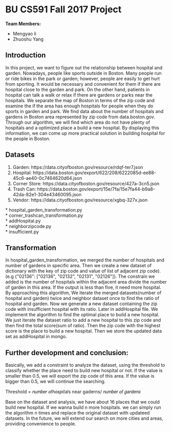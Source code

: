# BU CS591 Fall 2017 Project

**Team Members:**
+ Mengyao li
+ Zhuoshu Yang

## Introduction
In this project, we want to figure out the relationship between hospital and garden. Nowadays, people like sports outside in Boston. Many people run or ride bikes in the park or garden; however, people are easily to get hurt from sporting. It would be necessary and convenient for them if there are hospital close to the garden and park. On the other hand, patients in hospital can talk a walk or relax if there are gardens or parks near the hospitals. We separate the map of Boston in terms of the zip code and examine the if the area has enough hospitals for people when they do sports in garden and park. We find data about the number of hospitals and gardens in Boston area represented by zip code from data.boston.gov. Through our algorithm, we will find which area do not have plenty of hospitals and a optimized place a build a new hospital. By displaying this information, we can come up more practical solution in building hospital for the people in Boston.

## Datasets
<ol>
  <li>Garden: https://data.cityofboston.gov/resource/rdqf-ter7.json </li>
  <li>Hospital: https://data.boston.gov/export/622/208/6222085d-ee88-45c6-ae40-0c7464620d64.json </li>
  <li>Corner Store: https://data.cityofboston.gov/resource/427a-3cn5.json </li>
  <li>Trash Can: https://data.boston.gov/export/15e/7fa/15e7fa44-b9a8-42da-82e1-304e43460095.json </li>
  <li>Vendor: https://data.cityofboston.gov/resource/xgbq-327x.json </li>
</ol> 
  * hospital_garden_transformation.py</br >
  * corner_trashcan_transformation.py</br >
  * addHospital.py</br >
  * neighborzipcode.py</br >
  * insufficient.py</br >
</ol>

## Transformation
In hospital_garden_transformation, we merged the number of hospitals and number of gardens in specific area. Then we create a new dataset of dictionary with the key of zip code and value of list of adjacent zip code). (e.g {"02136": ["02136", "02132", "02131", "02126"]). The constrain we added is the number of hospitals within the adjacent area divide the number of garden in this area. If the output is less than five, it need more hospital. By approaching this algorithm, We iterate the merged datasets(number of hospital and garden) twice and neighbor dataset once to find the ratio of hospital and garden. Now we generate a new dataset containing the zip code with insufficient hospital with its ratio. Later in addHospital file. We implement the algorithm to find the optimal place to build a new hospital. We just iterate the dataset ratio to add a new hospital to this zip code and then find the total score(sum of ratio). Then the zip code with the highest score is the place to build a new hospital. Then we store the updated data set as addHospital in mongo.

## Further development and conclusion:
Basically, we add a constraint to analyze the dataset, using the threshold to classify whether the place need to build new hospital or not. If the value is smaller than 0.5, we will export the zip code of this area. If the value is bigger than 0.5, we will continue the searching.

Threshold = 𝑛𝑢𝑚𝑏𝑒𝑟 𝑜𝑓ℎ𝑜𝑠𝑝𝑖𝑡𝑎𝑙s near gaderns/ 𝑛𝑢𝑚𝑏𝑒𝑟 𝑜𝑓 𝑔𝑎𝑟𝑑𝑒𝑛𝑠

Base on the dataset and analysis, we have about 16 places that we could build new hospital. If we wanna build n more hospitals. we can simply run the algorithm n times and replace the original dataset with updateed datasets. In the future, we will extend our search on more cities and areas, providing convenience to people.  

